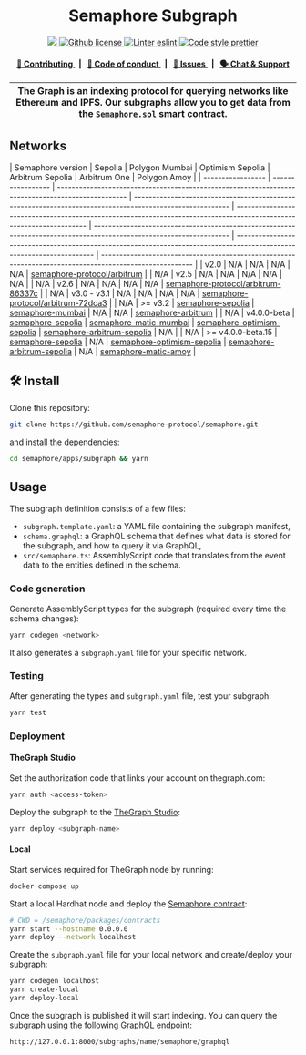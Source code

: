 <h1 align="center">
    Semaphore Subgraph
</h1>

<p align="center">
    <a href="https://github.com/semaphore-protocol" target="_blank">
        <img src="https://img.shields.io/badge/project-Semaphore-blue.svg?style=flat-square">
    </a>
    <a href="https://github.com/semaphore-protocol/semaphore/blob/main/LICENSE">
        <img alt="Github license" src="https://img.shields.io/github/license/semaphore-protocol/semaphore.svg?style=flat-square">
    </a>
    <a href="https://eslint.org/" target="_blank">
        <img alt="Linter eslint" src="https://img.shields.io/badge/linter-eslint-8080f2?style=flat-square&logo=eslint">
    </a>
    <a href="https://prettier.io/" target="_blank">
        <img alt="Code style prettier" src="https://img.shields.io/badge/code%20style-prettier-f8bc45?style=flat-square&logo=prettier">
    </a>
</p>

<div align="center">
    <h4>
        <a href="https://github.com/semaphore-protocol/semaphore/blob/main/CONTRIBUTING.md">
            👥 Contributing
        </a>
        <span>&nbsp;&nbsp;|&nbsp;&nbsp;</span>
        <a href="https://github.com/semaphore-protocol/semaphore/blob/main/CODE_OF_CONDUCT.md">
            🤝 Code of conduct
        </a>
        <span>&nbsp;&nbsp;|&nbsp;&nbsp;</span>
        <a href="https://github.com/semaphore-protocol/semaphore/issues/new/choose">
            🔎 Issues
        </a>
        <span>&nbsp;&nbsp;|&nbsp;&nbsp;</span>
        <a href="https://semaphore.pse.dev/discord">
            🗣️ Chat &amp; Support
        </a>
    </h4>
</div>

| The Graph is an indexing protocol for querying networks like Ethereum and IPFS. Our subgraphs allow you to get data from the [`Semaphore.sol`](https://github.com/semaphore-protocol/semaphore/blob/main/contracts/Semaphore.sol) smart contract. |
| ------------------------------------------------------------------------------------------------------------------------------------------------------------------------------------------------------------------------------------------------- |

## Networks

| Semaphore version | Sepolia           | Polygon Mumbai                                                                                    | Optimism Sepolia                                                                                         | Arbitrum Sepolia                                                                                                    | Arbitrum One                                                                                                        | Polygon Amoy                                                                                                          |
| ----------------- | ----------------- | ------------------------------------------------------------------------------------------------- | -------------------------------------------------------------------------------------------------------- | ------------------------------------------------------------------------------------------------------------------- | ------------------------------------------------------------------------------------------------------------------- | --------------------------------------------------------------------------------------------------------------------- | ------------------------------------------------------------------------------------------------------- |
| v2.0              | N/A               | N/A                                                                                               | N/A                                                                                                      | N/A                                                                                                                 | [semaphore-protocol/arbitrum](https://thegraph.com/hosted-service/subgraph/semaphore-protocol/arbitrum)             |
| N/A               | v2.5              | N/A                                                                                               | N/A                                                                                                      | N/A                                                                                                                 | N/A                                                                                                                 | N/A                                                                                                                   |
| N/A               | v2.6              | N/A                                                                                               | N/A                                                                                                      | N/A                                                                                                                 | N/A                                                                                                                 | [semaphore-protocol/arbitrum-86337c](https://thegraph.com/hosted-service/subgraph/semaphore-protocol/arbitrum-86337c) |
| N/A               | v3.0 - v3.1       | N/A                                                                                               | N/A                                                                                                      | N/A                                                                                                                 | N/A                                                                                                                 | [semaphore-protocol/arbitrum-72dca3](https://thegraph.com/hosted-service/subgraph/semaphore-protocol/arbitrum-72dca3) |
| N/A               | >= v3.2           | [semaphore-sepolia](https://api.studio.thegraph.com/query/14377/semaphore-sepolia/v3.6.1)         | [semaphore-mumbai](https://api.studio.thegraph.com/query/14377/semaphore-mumbai/v3.6.1)                  | N/A                                                                                                                 | N/A                                                                                                                 | [semaphore-arbitrum](https://api.studio.thegraph.com/query/14377/semaphore-arbitrum/v3.6.1)                           |
| N/A               | v4.0.0-beta       | [semaphore-sepolia](https://api.studio.thegraph.com/query/14377/semaphore-sepolia/v4.0.0-beta)    | [semaphore-matic-mumbai](https://api.studio.thegraph.com/query/14377/semaphore-matic-mumbai/v4.0.0-beta) | [semaphore-optimism-sepolia](https://api.studio.thegraph.com/query/14377/semaphore-optimism-sepolia/v4.0.0-beta)    | [semaphore-arbitrum-sepolia](https://api.studio.thegraph.com/query/14377/semaphore-arbitrum-sepolia/v4.0.0-beta)    | N/A                                                                                                                   |
| N/A               | >= v4.0.0-beta.15 | [semaphore-sepolia](https://api.studio.thegraph.com/query/14377/semaphore-sepolia/v4.0.0-beta.15) | N/A                                                                                                      | [semaphore-optimism-sepolia](https://api.studio.thegraph.com/query/14377/semaphore-optimism-sepolia/v4.0.0-beta.15) | [semaphore-arbitrum-sepolia](https://api.studio.thegraph.com/query/14377/semaphore-arbitrum-sepolia/v4.0.0-beta.15) | N/A                                                                                                                   | [semaphore-matic-amoy](https://api.studio.thegraph.com/query/14377/semaphore-matic-amoy/v4.0.0-beta.15) |

## 🛠 Install

Clone this repository:

```bash
git clone https://github.com/semaphore-protocol/semaphore.git
```

and install the dependencies:

```bash
cd semaphore/apps/subgraph && yarn
```

## Usage

The subgraph definition consists of a few files:

-   `subgraph.template.yaml`: a YAML file containing the subgraph manifest,
-   `schema.graphql`: a GraphQL schema that defines what data is stored for the subgraph, and how to query it via GraphQL,
-   `src/semaphore.ts`: AssemblyScript code that translates from the event data to the entities defined in the schema.

### Code generation

Generate AssemblyScript types for the subgraph (required every time the schema changes):

```bash
yarn codegen <network>
```

It also generates a `subgraph.yaml` file for your specific network.

### Testing

After generating the types and `subgraph.yaml` file, test your subgraph:

```bash
yarn test
```

### Deployment

#### TheGraph Studio

Set the authorization code that links your account on thegraph.com:

```bash
yarn auth <access-token>
```

Deploy the subgraph to the [TheGraph Studio](https://thegraph.com/studio/):

```bash
yarn deploy <subgraph-name>
```

#### Local

Start services required for TheGraph node by running:

```bash
docker compose up
```

Start a local Hardhat node and deploy the [Semaphore contract](https://github.com/semaphore-protocol/semaphore/tree/main/packages/contracts):

```bash
# CWD = /semaphore/packages/contracts
yarn start --hostname 0.0.0.0
yarn deploy --network localhost
```

Create the `subgraph.yaml` file for your local network and create/deploy your subgraph:

```bash
yarn codegen localhost
yarn create-local
yarn deploy-local
```

Once the subgraph is published it will start indexing. You can query the subgraph using the following GraphQL endpoint:

```
http://127.0.0.1:8000/subgraphs/name/semaphore/graphql
```
